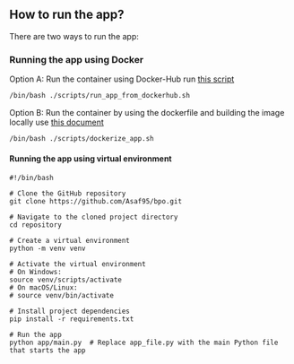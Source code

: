 ## How to run the app?
There are two ways to run the app:

### Running the app using Docker
Option A: Run the container using Docker-Hub run [this script](scripts/run_app_from_dockerhub.sh)
```BASH
/bin/bash ./scripts/run_app_from_dockerhub.sh
```
Option B: Run the container by using the dockerfile and building the image locally use [this document](Docker+Dash.md)
```BASH
/bin/bash ./scripts/dockerize_app.sh
```

#### Running the app using virtual environment
```
#!/bin/bash

# Clone the GitHub repository
git clone https://github.com/Asaf95/bpo.git

# Navigate to the cloned project directory
cd repository

# Create a virtual environment
python -m venv venv

# Activate the virtual environment
# On Windows:
source venv/scripts/activate
# On macOS/Linux:
# source venv/bin/activate

# Install project dependencies
pip install -r requirements.txt

# Run the app
python app/main.py  # Replace app_file.py with the main Python file that starts the app
```
